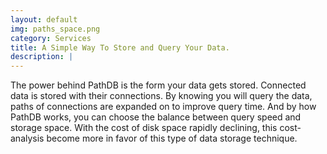```yaml
---
layout: default
img: paths_space.png
category: Services
title: A Simple Way To Store and Query Your Data.
description: |
---
```

  The power behind PathDB is the form your data gets stored. Connected data is stored with their connections. By knowing
  you will query the data, paths of connections are expanded on to improve query time. And by how PathDB works,
  you can choose the balance between query speed and storage space. With the cost of disk space rapidly declining,
   this cost-analysis become more in favor of this type of data storage technique.